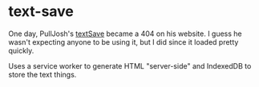 # text-save

One day, PullJosh's [textSave](https://github.com/PullJosh/textSave) became a 404 on his website. I guess he wasn't expecting anyone to be using it, but I did since it loaded pretty quickly.

Uses a service worker to generate HTML "server-side" and IndexedDB to store the text things.
